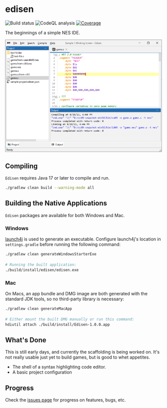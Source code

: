 # edisen
![Build status](https://github.com/bobbylight/Edisen/actions/workflows/gradle.yml/badge.svg)
![CodeQL analysis](https://github.com/bobbylight/Edisen/actions/workflows/codeql-analysis.yml/badge.svg)
[![Coverage](https://codecov.io/gh/bobbylight/Edisen/branch/master/graph/badge.svg?token=3X56SWUX7Z)](https://codecov.io/gh/bobbylight/Edisen)

The beginnings of a simple NES IDE.

![Example screenshot](images/readme-screenshot-main.png)

## Compiling
`Edisen` requires Java 17 or later to compile and run.

```bash
./gradlew clean build --warning-mode all
```

## Building the Native Applications
`Edisen` packages are available for both Windows and Mac.

### Windows
[launch4j](http://launch4j.sourceforge.net/) is used to generate an executable.
Configure launch4j's location in `settings.gradle` before running the following
command:

```bash
./gradlew clean generateWindowsStarterExe

# Running the built application:
./build/install/edisen/edisen.exe
```

### Mac
On Macs, an app bundle and DMG image are both generated with the standard JDK
tools, so no third-party library is necessary:

```bash
./gradlew clean generateMacApp

# Either mount the built DMG manually or run this command:
hdiutil attach ./build/install/Edisen-1.0.0.app
```

## What's Done
This is still early days, and currently the scaffolding is being worked on.
It's not really usable just yet to build games, but is good to whet
appetites.

* The shell of a syntax highlighting code editor.
* A basic project configuration

## Progress
Check the [issues page](https://github.com/bobbylight/Edisen/issues)
for progress on features, bugs, etc.
